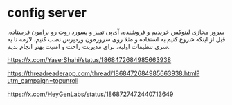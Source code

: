 # config server

سرور مجازی لینوکس خریدیم و فروشنده، آی‌پی تمیز و پسورد روت رو برامون فرستاده.
قبل از اینکه شروع کنیم به استفاده و مثلا روی سرورمون وردپرس نصب کنیم، لازمه تا یه سری تنظیمات اولیه، برای مدیریت راحت و امنیت بهتر انجام بدیم.

https://x.com/YaserShahi/status/1868472684985663938

https://threadreaderapp.com/thread/1868472684985663938.html?utm_campaign=topunroll

https://x.com/HeyGenLabs/status/1868727472440713649

